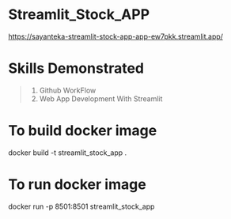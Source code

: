 
# Streamlit_Stock_APP
https://sayanteka-streamlit-stock-app-app-ew7pkk.streamlit.app/
# Skills Demonstrated 
> 1. Github WorkFlow
> 2. Web App Development With Streamlit

# To build docker image
docker build -t streamlit_stock_app .

# To run docker image
docker run -p 8501:8501 streamlit_stock_app




